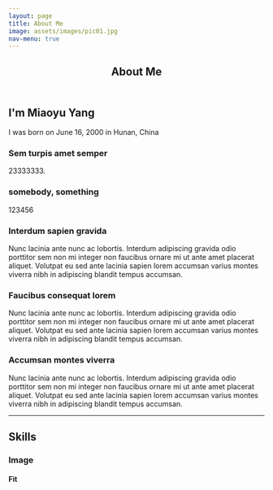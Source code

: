 ```yaml
---
layout: page
title: About Me
image: assets/images/pic01.jpg
nav-menu: true
---
```


<!-- Main -->
<div id="main" class="alt">

<!-- One -->
<section id="one">
	<div class="inner">
		<header class="major">
			<h1>About Me</h1>
		</header>

<!-- Content -->
<h2 id="content">I'm Miaoyu Yang</h2>
<p>I was born on June 16, 2000 in Hunan, China</p>
<div class="row">
	<div class="6u 12u$(small)">
		<h3>Sem turpis amet semper</h3>
		<p>23333333.</p>
	</div>
	<div class="6u$ 12u$(small)">
		<h3>somebody, something</h3>
		<p>123456</p>
	</div>
	<!-- Break -->
	<div class="4u 12u$(medium)">
		<h3>Interdum sapien gravida</h3>
		<p>Nunc lacinia ante nunc ac lobortis. Interdum adipiscing gravida odio porttitor sem non mi integer non faucibus ornare mi ut ante amet placerat aliquet. Volutpat eu sed ante lacinia sapien lorem accumsan varius montes viverra nibh in adipiscing blandit tempus accumsan.</p>
	</div>
	<div class="4u 12u$(medium)">
		<h3>Faucibus consequat lorem</h3>
		<p>Nunc lacinia ante nunc ac lobortis. Interdum adipiscing gravida odio porttitor sem non mi integer non faucibus ornare mi ut ante amet placerat aliquet. Volutpat eu sed ante lacinia sapien lorem accumsan varius montes viverra nibh in adipiscing blandit tempus accumsan.</p>
	</div>
	<div class="4u$ 12u$(medium)">
		<h3>Accumsan montes viverra</h3>
		<p>Nunc lacinia ante nunc ac lobortis. Interdum adipiscing gravida odio porttitor sem non mi integer non faucibus ornare mi ut ante amet placerat aliquet. Volutpat eu sed ante lacinia sapien lorem accumsan varius montes viverra nibh in adipiscing blandit tempus accumsan.</p>
	</div>
</div>

<hr class="major" />

<!-- Skills -->
<h2 id="elements">Skills</h2>
<div class="row 200%">
	<div class="6u 12u$(medium)">




<!-- Image -->
<h3>Image</h3>

<h4>Fit</h4>
<span class="image fit"><img src="{% link assets/images/pic01.jpg %}" alt="" /></span>
<div class="box alt">
	<div class="row 50% uniform">
		<div class="4u"><span class="image fit"><img src="{% link assets/images/pic01.jpg %}" alt="" /></span></div>
		<div class="4u"><span class="image fit"><img src="{% link assets/images/pic01.jpg %}" alt="" /></span></div>
		<div class="4u$"><span class="image fit"><img src="{% link assets/images/pic01.jpg %}" alt="" /></span></div>
		<!-- Break -->
		<div class="4u"><span class="image fit"><img src="{% link assets/images/pic01.jpg %}" alt="" /></span></div>
		<div class="4u"><span class="image fit"><img src="{% link assets/images/pic01.jpg %}" alt="" /></span></div>
		<div class="4u$"><span class="image fit"><img src="{% link assets/images/pic01.jpg %}" alt="" /></span></div>
		<!-- Break -->
		<div class="4u"><span class="image fit"><img src="{% link assets/images/pic01.jpg %}" alt="" /></span></div>
		<div class="4u"><span class="image fit"><img src="{% link assets/images/pic01.jpg %}" alt="" /></span></div>
		<div class="4u$"><span class="image fit"><img src="{% link assets/images/pic01.jpg %}" alt="" /></span></div>
	</div>
</div>

</div>
</div>

</div>
</section>

</div>

